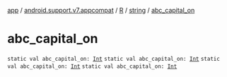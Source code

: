 [app](../../../index.md) / [android.support.v7.appcompat](../../index.md) / [R](../index.md) / [string](index.md) / [abc_capital_on](.)

# abc_capital_on

`static val abc_capital_on: `[`Int`](https://kotlinlang.org/api/latest/jvm/stdlib/kotlin/-int/index.html)
`static val abc_capital_on: `[`Int`](https://kotlinlang.org/api/latest/jvm/stdlib/kotlin/-int/index.html)
`static val abc_capital_on: `[`Int`](https://kotlinlang.org/api/latest/jvm/stdlib/kotlin/-int/index.html)
`static val abc_capital_on: `[`Int`](https://kotlinlang.org/api/latest/jvm/stdlib/kotlin/-int/index.html)